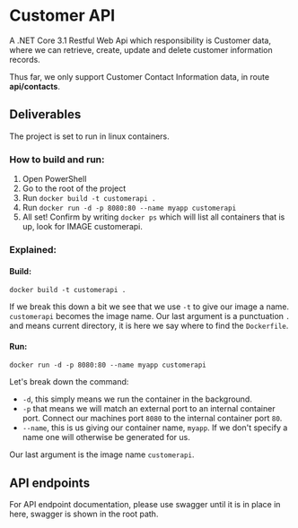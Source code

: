 # Customer API

A .NET Core 3.1 Restful Web Api which responsibility is Customer data, where we can retrieve, create, update and delete customer information records.

Thus far, we only support Customer Contact Information data, in route **api/contacts**.


## Deliverables

The project is set to run in linux containers.

### How to build and run:
 1. Open PowerShell
 2. Go to the root of the project
 3. Run `docker build -t customerapi .`
 4. Run `docker run -d -p 8080:80 --name myapp customerapi`
 5. All set! Confirm by writing `docker ps` which will list all containers that is up, look for IMAGE customerapi.

### Explained:
#### Build:

    docker build -t customerapi .

If we break this down a bit we see that we use `-t` to give our image a name. `customerapi` becomes the image name. Our last argument is a punctuation `.` and means current directory, it is here we say where to find the `Dockerfile`.

#### Run:

    docker run -d -p 8080:80 --name myapp customerapi
    
Let's break down the command:

-   `-d`, this simply means we run the container in the background.
-   `-p`  that means we will match an external port to an internal container port. Connect our machines port  `8080`  to the internal container port  `80`.
-   `--name`, this is us giving our container name,  `myapp`. If we don't specify a name one will otherwise be generated for us. 

Our last argument is the image name  `customerapi`.

## API endpoints

For API endpoint documentation, please use swagger until it is in place in here, swagger is shown in the root path.

